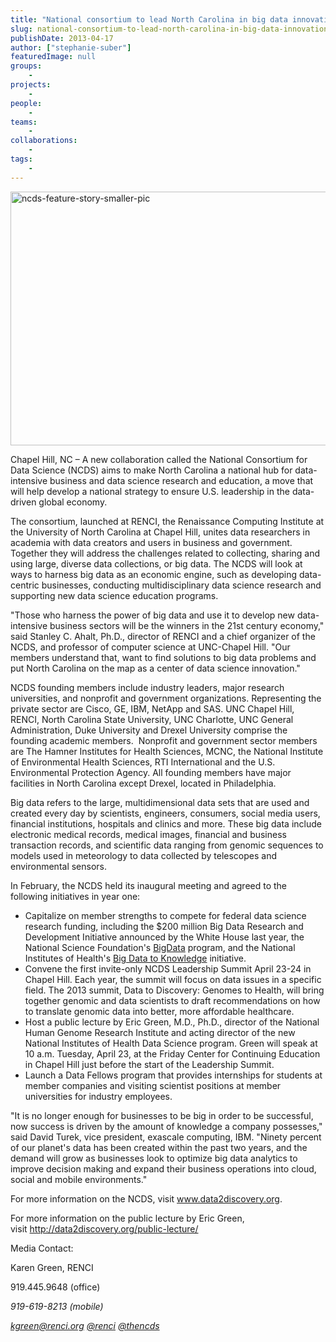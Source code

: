 ```yaml
---
title: "National consortium to lead North Carolina in big data innovation"
slug: national-consortium-to-lead-north-carolina-in-big-data-innovation
publishDate: 2013-04-17
author: ["stephanie-suber"]
featuredImage: null
groups:
    - 
projects:
    - 
people:
    - 
teams: 
    - 
collaborations:
    - 
tags:
    - 
---
```

<a href="https://www.renci.org/wp-content/uploads/2013/05/ncds-feature-story-smaller-pic1.jpg"><img class=" wp-image-12067 alignleft" alt="ncds-feature-story-smaller-pic" src="https://www.renci.org/wp-content/uploads/2013/05/ncds-feature-story-smaller-pic1.jpg" width="640" height="406" /></a>

Chapel Hill, NC – A new collaboration called the National Consortium for Data Science (NCDS) aims to make North Carolina a national hub for data-intensive business and data science research and education, a move that will help develop a national strategy to ensure U.S. leadership in the data-driven global economy.

The consortium, launched at RENCI, the Renaissance Computing Institute at the University of North Carolina at Chapel Hill, unites data researchers in academia with data creators and users in business and government. Together they will address the challenges related to collecting, sharing and using large, diverse data collections, or big data. The NCDS will look at ways to harness big data as an economic engine, such as developing data-centric businesses, conducting multidisciplinary data science research and supporting new data science education programs.

"Those who harness the power of big data and use it to develop new data-intensive business sectors will be the winners in the 21st century economy," said Stanley C. Ahalt, Ph.D., director of RENCI and a chief organizer of the NCDS, and professor of computer science at UNC-Chapel Hill. "Our members understand that, want to find solutions to big data problems and put North Carolina on the map as a center of data science innovation."

NCDS founding members include industry leaders, major research universities, and nonprofit and government organizations. Representing the private sector are Cisco, GE, IBM, NetApp and SAS. UNC Chapel Hill, RENCI, North Carolina State University, UNC Charlotte, UNC General Administration, Duke University and Drexel University comprise the founding academic members.  Nonprofit and government sector members are The Hamner Institutes for Health Sciences, MCNC, the National Institute of Environmental Health Sciences, RTI International and the U.S. Environmental Protection Agency. All founding members have major facilities in North Carolina except Drexel, located in Philadelphia.

Big data refers to the large, multidimensional data sets that are used and created every day by scientists, engineers, consumers, social media users, financial institutions, hospitals and clinics and more. These big data include electronic medical records, medical images, financial and business transaction records, and scientific data ranging from genomic sequences to models used in meteorology to data collected by telescopes and environmental sensors.

In February, the NCDS held its inaugural meeting and agreed to the following initiatives in year one:
<ul>
	<li>Capitalize on member strengths to compete for federal data science research funding, including the $200 million Big Data Research and Development Initiative announced by the White House last year, the National Science Foundation's <a href="http://www.nsf.gov/funding/pgm_summ.jsp?pims_id=504767" target="_blank">BigData</a> program, and the National Institutes of Health's <a href="http://www.nih.gov/news/health/dec2012/od-07.htm" target="_blank">Big Data to Knowledge</a> initiative.</li>
	<li>Convene the first invite-only NCDS Leadership Summit April 23-24 in Chapel Hill. Each year, the summit will focus on data issues in a specific field. The 2013 summit, Data to Discovery: Genomes to Health, will bring together genomic and data scientists to draft recommendations on how to translate genomic data into better, more affordable healthcare.</li>
	<li>Host a public lecture by Eric Green, M.D., Ph.D., director of the National Human Genome Research Institute and acting director of the new National Institutes of Health Data Science program. Green will speak at 10 a.m. Tuesday, April 23, at the Friday Center for Continuing Education in Chapel Hill just before the start of the Leadership Summit.</li>
	<li>Launch a Data Fellows program that provides internships for students at member companies and visiting scientist positions at member universities for industry employees.</li>
</ul>
"It is no longer enough for businesses to be big in order to be successful, now success is driven by the amount of knowledge a company possesses," said David Turek, vice president, exascale computing, IBM. "Ninety percent of our planet's data has been created within the past two years, and the demand will grow as businesses look to optimize big data analytics to improve decision making and expand their business operations into cloud, social and mobile environments."

For more information on the NCDS, visit <a href="http://www.data2discovery.org/">www.data2discovery.org</a>.

For more information on the public lecture by Eric Green, visit <a href="http://data2discovery.org/public-lecture/">http://data2discovery.org/public-lecture/</a>

Media Contact:

Karen Green, RENCI

919.445.9648 (office)

<em id="__mceDel"><em id="__mceDel"><em id="__mceDel">919-619-8213 (mobile)</em></em></em>

<em id="__mceDel"><em id="__mceDel"><em id="__mceDel"> <a href="mailto:kgreen@renci.org">kgreen@renci.org</a>
<a href="http://twitter.com/renci" target="_blank">@renci</a>
<a href="https://twitter.com/thencds" target="_blank">@thencds</a></em></em></em>

&nbsp;
